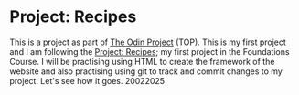 # Project: Recipes

This is a project as part of [The Odin Project](https://www.theodinproject.com/) (TOP). This is my first project and I am following the [Project: Recipes](https://www.theodinproject.com/lessons/foundations-recipes); my first project in the Foundations Course. 
I will be practising using HTML to create the framework of the website and also practising using git to track and commit changes to my project.
Let's see how it goes. 20022025